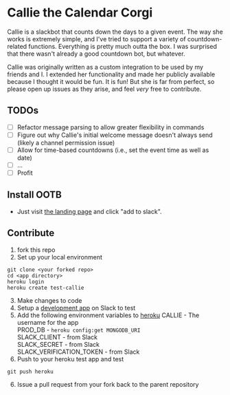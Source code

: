 # Callie the Calendar Corgi

Callie is a slackbot that counts down the days to a given event. The way she works is extremely simple, and I've tried to support a variety of countdown-related functions. Everything is pretty much outta the box. I was surprised that there wasn't already a good countdown bot, but whatever.

Callie was originally written as a custom integration to be used by my friends and I. I extended her functionality and made her publicly available because I thought it would be fun. It is fun! But she is far from perfect, so please open up issues as they arise, and feel _very_ free to contribute.

## TODOs

- [ ] Refactor message parsing to allow greater flexibility in commands
- [ ] Figure out why Callie's initial welcome message doesn't always send (likely a channel permission issue)
- [ ] Allow for time-based countdowns (i.e., set the event time as well as date)
- [ ] ...
- [ ] Profit

## Install OOTB
* Just visit [the landing page](https://callie-corgi.herokuapp.com) and click "add to slack".

## Contribute

1. fork this repo
2. Set up your local environment

``` 
git clone <your forked repo>
cd <app directory>
heroku login
heroku create test-callie
```
3. Make changes to code
4. Setup a [development app](https://api.slack.com/apps?new_app=1) on Slack to test
4. Add the following environment variables to [heroku](https://dashboard.heroku.com/)
CALLIE - The username for the app  
PROD_DB - `heroku config:get MONGODB_URI`  
SLACK_CLIENT - from Slack  
SLACK_SECRET - from Slack  
SLACK_VERIFICATION_TOKEN - from Slack  
5. Push to your heroku test app and test
```
git push heroku
```
6. Issue a pull request from your fork back to the parent repository